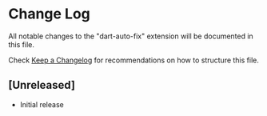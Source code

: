 # Change Log

All notable changes to the "dart-auto-fix" extension will be documented in this file.

Check [Keep a Changelog](http://keepachangelog.com/) for recommendations on how to structure this file.

## [Unreleased]

- Initial release
